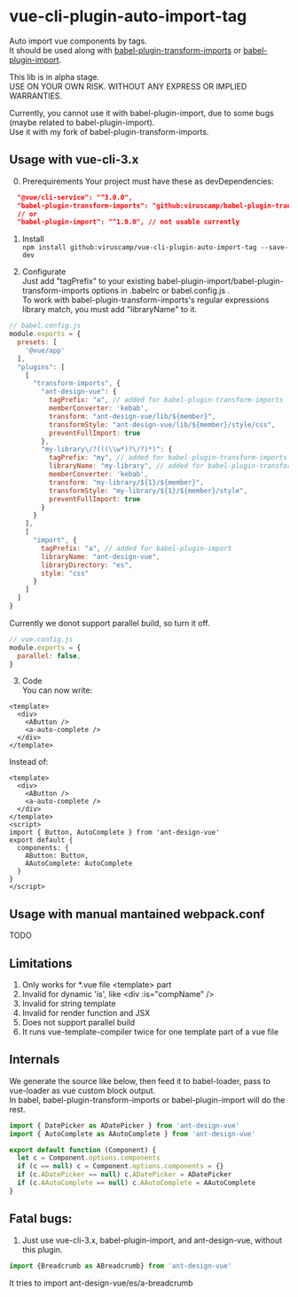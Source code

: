 # vue-cli-plugin-auto-import-tag
Auto import vue components by tags.  
It should be used along with [babel-plugin-transform-imports](https://github.com/viruscamp/babel-plugin-transform-imports/tree/babel-7) or [babel-plugin-import](https://github.com/ant-design/babel-plugin-import).

This lib is in alpha stage.  
USE ON YOUR OWN RISK. WITHOUT ANY EXPRESS OR IMPLIED WARRANTIES.

Currently, you cannot use it with babel-plugin-import, due to some bugs (maybe related to babel-plugin-import).  
Use it with my fork of babel-plugin-transform-imports.

## Usage with vue-cli-3.x
0. Prerequirements  Your project must have these as devDependencies:
```json
  "@vue/cli-service": "^3.0.0",
  "babel-plugin-transform-imports": "github:viruscamp/babel-plugin-transform-imports#babel-7",
  // or
  "babel-plugin-import": "^1.0.0", // not usable currently
```

1. Install  
```npm install github:viruscamp/vue-cli-plugin-auto-import-tag --save-dev```

2. Configurate  
Just add "tagPrefix" to your existing babel-plugin-import/babel-plugin-transform-imports options in .babelrc or babel.config.js .  
To work with babel-plugin-transform-imports's regular expressions library match, you must add "libraryName" to it.
```javascript
// babel.config.js
module.exports = {
  presets: [
    '@vue/app'
  ],
  "plugins": [
    [
      "transform-imports", {
        "ant-design-vue": {
          tagPrefix: "a", // added for babel-plugin-transform-imports
          memberConverter: 'kebab',
          transform: "ant-design-vue/lib/${member}",
          transformStyle: "ant-design-vue/lib/${member}/style/css",
          preventFullImport: true
        },
        "my-library\/?(((\\w*)?\/?)*)": {
          tagPrefix: "my", // added for babel-plugin-transform-imports
          libraryName: "my-library", // added for babel-plugin-transform-imports's regular expressions library match
          memberConverter: 'kebab',
          transform: "my-library/${1}/${member}",
          transformStyle: "my-library/${1}/${member}/style",
          preventFullImport: true
        }
      }
    ],
    [
      "import", {
        tagPrefix: "a", // added for babel-plugin-import
        libraryName: "ant-design-vue",
        libraryDirectory: "es",
        style: "css"
      }
    ]
  ]
}
```
Currently we donot support parallel build, so turn it off.
```javascript
// vue.config.js
module.exports = {
  parallel: false,
}
```

3. Code  
You can now write:  
```vue
<template>
  <div>
    <AButton />
    <a-auto-complete />
  </div>
</template>
```
Instead of:  
```vue
<template>
  <div>
    <AButton />
    <a-auto-complete />
  </div>
</template>
<script>
import { Button, AutoComplete } from 'ant-design-vue'
export default {
  components: {
    AButton: Button,
    AAutoComplete: AutoComplete
  }
}
</script>
```

## Usage with manual mantained webpack.conf
TODO

## Limitations
1. Only works for *.vue file \<template\> part
2. Invalid for dynamic 'is', like \<div :is="compName" /\>
3. Invalid for string template
4. Invalid for render function and JSX
5. Does not support parallel build
6. It runs vue-template-compiler twice for one template part of a vue file

## Internals
We generate the source like below, then feed it to babel-loader, pass to vue-loader as vue custom block output.  
In babel, babel-plugin-transform-imports or babel-plugin-import will do the rest.
```javascript
import { DatePicker as ADatePicker } from 'ant-design-vue'
import { AutoComplete as AAutoComplete } from 'ant-design-vue'

export default function (Component) {
  let c = Component.options.components
  if (c == null) c = Component.options.components = {}
  if (c.ADatePicker == null) c.ADatePicker = ADatePicker
  if (c.AAutoComplete == null) c.AAutoComplete = AAutoComplete
}
```

## Fatal bugs:
1. Just use vue-cli-3.x, babel-plugin-import, and ant-design-vue, without this plugin.  
```javascript
import {Breadcrumb as ABreadcrumb} from 'ant-design-vue'
```
It tries to import ant-design-vue/es/a-breadcrumb

